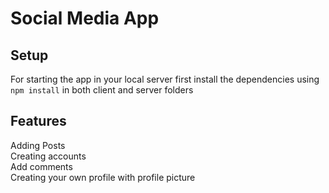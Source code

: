 # Social Media App
## Setup
For starting the app in your local server first install the dependencies using ```npm install``` in both client and server folders

## Features
Adding Posts  
Creating accounts  
Add comments  
Creating your own profile with profile picture
